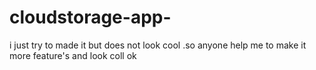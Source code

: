 # cloudstorage-app-
i just try to made it but does not look cool .so anyone help me to make it more feature's and look coll ok 

